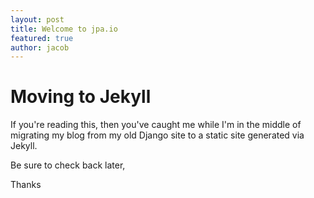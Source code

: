 ```yaml
---
layout: post
title: Welcome to jpa.io
featured: true
author: jacob
---
```



# Moving to Jekyll

If you're reading this, then you've caught me while
I'm in the middle of migrating my blog from my old
Django site to a static site generated via Jekyll.

Be sure to check back later,

Thanks
